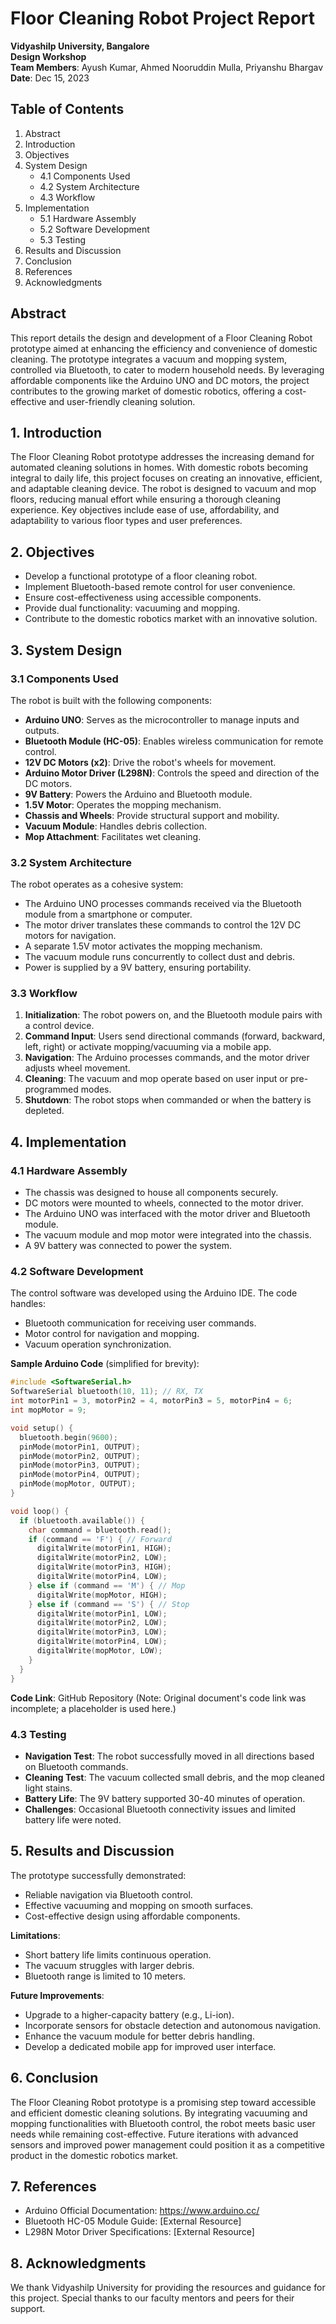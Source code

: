# Floor Cleaning Robot Project Report

**Vidyashilp University, Bangalore**\
**Design Workshop**\
**Team Members**: Ayush Kumar, Ahmed Nooruddin Mulla, Priyanshu Bhargav\
**Date**: Dec 15, 2023

## Table of Contents

1. Abstract
2. Introduction
3. Objectives
4. System Design
   - 4.1 Components Used
   - 4.2 System Architecture
   - 4.3 Workflow
5. Implementation
   - 5.1 Hardware Assembly
   - 5.2 Software Development
   - 5.3 Testing
6. Results and Discussion
7. Conclusion
8. References
9. Acknowledgments

## Abstract

This report details the design and development of a Floor Cleaning Robot prototype aimed at enhancing the efficiency and convenience of domestic cleaning. The prototype integrates a vacuum and mopping system, controlled via Bluetooth, to cater to modern household needs. By leveraging affordable components like the Arduino UNO and DC motors, the project contributes to the growing market of domestic robotics, offering a cost-effective and user-friendly cleaning solution.

## 1. Introduction

The Floor Cleaning Robot prototype addresses the increasing demand for automated cleaning solutions in homes. With domestic robots becoming integral to daily life, this project focuses on creating an innovative, efficient, and adaptable cleaning device. The robot is designed to vacuum and mop floors, reducing manual effort while ensuring a thorough cleaning experience. Key objectives include ease of use, affordability, and adaptability to various floor types and user preferences.

## 2. Objectives

- Develop a functional prototype of a floor cleaning robot.
- Implement Bluetooth-based remote control for user convenience.
- Ensure cost-effectiveness using accessible components.
- Provide dual functionality: vacuuming and mopping.
- Contribute to the domestic robotics market with an innovative solution.

## 3. System Design

### 3.1 Components Used

The robot is built with the following components:

- **Arduino UNO**: Serves as the microcontroller to manage inputs and outputs.
- **Bluetooth Module (HC-05)**: Enables wireless communication for remote control.
- **12V DC Motors (x2)**: Drive the robot's wheels for movement.
- **Arduino Motor Driver (L298N)**: Controls the speed and direction of the DC motors.
- **9V Battery**: Powers the Arduino and Bluetooth module.
- **1.5V Motor**: Operates the mopping mechanism.
- **Chassis and Wheels**: Provide structural support and mobility.
- **Vacuum Module**: Handles debris collection.
- **Mop Attachment**: Facilitates wet cleaning.

### 3.2 System Architecture

The robot operates as a cohesive system:

- The Arduino UNO processes commands received via the Bluetooth module from a smartphone or computer.
- The motor driver translates these commands to control the 12V DC motors for navigation.
- A separate 1.5V motor activates the mopping mechanism.
- The vacuum module runs concurrently to collect dust and debris.
- Power is supplied by a 9V battery, ensuring portability.

### 3.3 Workflow

1. **Initialization**: The robot powers on, and the Bluetooth module pairs with a control device.
2. **Command Input**: Users send directional commands (forward, backward, left, right) or activate mopping/vacuuming via a mobile app.
3. **Navigation**: The Arduino processes commands, and the motor driver adjusts wheel movement.
4. **Cleaning**: The vacuum and mop operate based on user input or pre-programmed modes.
5. **Shutdown**: The robot stops when commanded or when the battery is depleted.

## 4. Implementation

### 4.1 Hardware Assembly

- The chassis was designed to house all components securely.
- DC motors were mounted to wheels, connected to the motor driver.
- The Arduino UNO was interfaced with the motor driver and Bluetooth module.
- The vacuum module and mop motor were integrated into the chassis.
- A 9V battery was connected to power the system.

### 4.2 Software Development

The control software was developed using the Arduino IDE. The code handles:

- Bluetooth communication for receiving user commands.
- Motor control for navigation and mopping.
- Vacuum operation synchronization.

**Sample Arduino Code** (simplified for brevity):

```cpp
#include <SoftwareSerial.h>
SoftwareSerial bluetooth(10, 11); // RX, TX
int motorPin1 = 3, motorPin2 = 4, motorPin3 = 5, motorPin4 = 6;
int mopMotor = 9;

void setup() {
  bluetooth.begin(9600);
  pinMode(motorPin1, OUTPUT);
  pinMode(motorPin2, OUTPUT);
  pinMode(motorPin3, OUTPUT);
  pinMode(motorPin4, OUTPUT);
  pinMode(mopMotor, OUTPUT);
}

void loop() {
  if (bluetooth.available()) {
    char command = bluetooth.read();
    if (command == 'F') { // Forward
      digitalWrite(motorPin1, HIGH);
      digitalWrite(motorPin2, LOW);
      digitalWrite(motorPin3, HIGH);
      digitalWrite(motorPin4, LOW);
    } else if (command == 'M') { // Mop
      digitalWrite(mopMotor, HIGH);
    } else if (command == 'S') { // Stop
      digitalWrite(motorPin1, LOW);
      digitalWrite(motorPin2, LOW);
      digitalWrite(motorPin3, LOW);
      digitalWrite(motorPin4, LOW);
      digitalWrite(mopMotor, LOW);
    }
  }
}
```

**Code Link**: GitHub Repository (Note: Original document's code link was incomplete; a placeholder is used here.)

### 4.3 Testing

- **Navigation Test**: The robot successfully moved in all directions based on Bluetooth commands.
- **Cleaning Test**: The vacuum collected small debris, and the mop cleaned light stains.
- **Battery Life**: The 9V battery supported 30-40 minutes of operation.
- **Challenges**: Occasional Bluetooth connectivity issues and limited battery life were noted.

## 5. Results and Discussion

The prototype successfully demonstrated:

- Reliable navigation via Bluetooth control.
- Effective vacuuming and mopping on smooth surfaces.
- Cost-effective design using affordable components.

**Limitations**:

- Short battery life limits continuous operation.
- The vacuum struggles with larger debris.
- Bluetooth range is limited to 10 meters.

**Future Improvements**:

- Upgrade to a higher-capacity battery (e.g., Li-ion).
- Incorporate sensors for obstacle detection and autonomous navigation.
- Enhance the vacuum module for better debris handling.
- Develop a dedicated mobile app for improved user interface.

## 6. Conclusion

The Floor Cleaning Robot prototype is a promising step toward accessible and efficient domestic cleaning solutions. By integrating vacuuming and mopping functionalities with Bluetooth control, the robot meets basic user needs while remaining cost-effective. Future iterations with advanced sensors and improved power management could position it as a competitive product in the domestic robotics market.

## 7. References

- Arduino Official Documentation: https://www.arduino.cc/
- Bluetooth HC-05 Module Guide: \[External Resource\]
- L298N Motor Driver Specifications: \[External Resource\]

## 8. Acknowledgments

We thank Vidyashilp University for providing the resources and guidance for this project. Special thanks to our faculty mentors and peers for their support.